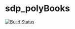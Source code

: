 # sdp_polyBooks

[![Build Status](https://api.cirrus-ci.com/github/so7fie/sdp_polyBooks.svg)](https://cirrus-ci.com/github/so7fie/sdp_polyBooks)